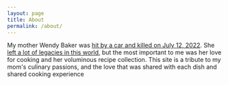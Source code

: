 ```yaml
---
layout: page
title: About
permalink: /about/
---
```


My mother Wendy Baker was [hit by a car and killed on July 12,
2022](https://obituaries.yakimaherald.com/obituary/wendy-baker-1085469065). She [left a
lot of legacies in this
world](https://obituaries.yakimaherald.com/obituary/wendy-baker-1085469065), but the most
important to me was her love for cooking and her voluminous recipe collection. This site
is a tribute to my mom's culinary passions, and the love that was shared with each dish
and shared cooking experience
